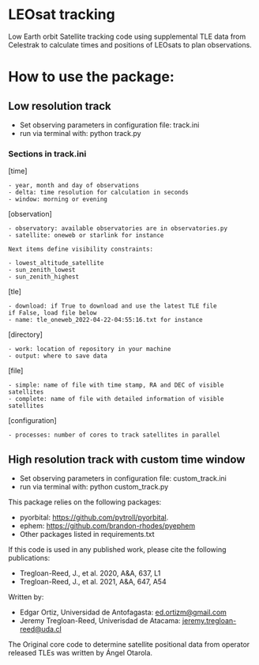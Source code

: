 # LEOsat tracking
Low Earth orbit Satellite tracking code using supplemental TLE data from
Celestrak to calculate times and positions of LEOsats to plan observations.

# How to use the package:

## Low resolution track

* Set observing parameters in configuration file: track.ini
* run via terminal with: python track.py

### Sections in track.ini

[time]

    - year, month and day of observations
    - delta: time resolution for calculation in seconds
    - window: morning or evening


[observation]

    - observatory: available observatories are in observatories.py
    - satellite: oneweb or starlink for instance

    Next items define visibility constraints:

    - lowest_altitude_satellite
    - sun_zenith_lowest
    - sun_zenith_highest

[tle]

    - download: if True to download and use the latest TLE file
    if False, load file below
    - name: tle_oneweb_2022-04-22-04:55:16.txt for instance

[directory]

    - work: location of repository in your machine
    - output: where to save data

[file]

    - simple: name of file with time stamp, RA and DEC of visible satellites
    - complete: name of file with detailed information of visible satellites

[configuration]

    - processes: number of cores to track satellites in parallel
## High resolution track with custom time window

* Set observing parameters in configuration file: custom_track.ini
* run via terminal with: python custom_track.py

This package relies on the following packages:
* pyorbital: https://github.com/pytroll/pyorbital.
* ephem: https://github.com/brandon-rhodes/pyephem
* Other packages listed in requirements.txt

If this code is used in any published work, please cite the following
publications:
* Tregloan-Reed, J., et al. 2020, A&A, 637, L1
* Tregloan-Reed, J., et al. 2021, A&A, 647, A54

Written by:
* Edgar Ortiz, Universidad de Antofagasta: ed.ortizm@gmail.com
* Jeremy Tregloan-Reed, Univerisdad de Atacama: jeremy.tregloan-reed@uda.cl

The Original core code to determine satellite positional data from operator
released TLEs was written by Ángel Otarola.

